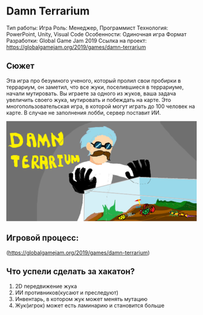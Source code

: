 # Damn Terrarium

Тип работы: Игра
Роль: Менеджер, Программист
Технология: PowerPoint, Unity, Visual Code
Особенности: Одиночная игра
Формат Разработки: Global Game Jam 2019
Ссылка на проект: https://globalgamejam.org/2019/games/damn-terrarium

## Сюжет

Эта игра про безумного ученого, который пролил свои пробирки в террариум, он заметил, что все жуки, поселившиеся в террариуме, начали мутировать. 
Вы играете за одного из жуков, ваша задача увеличить своего жука, мутировать и побеждать на карте. Это многопользовательская игра, в которой могут играть до 100 человек на карте. В случае не заполнения лобби, сервер поставит ИИ.

![Damn Terrarium](/src/assets/5_1.png)

## Игровой процесс:

(https://globalgamejam.org/2019/games/damn-terrarium)

## Что успели сделать за хакатон?

1. 2D передвижение жука
2. ИИ противников(кусают и преследуют)
3. Инвентарь, в котором жук может менять мутацию
4. Жук(игрок) может есть ламинарию и становится больше